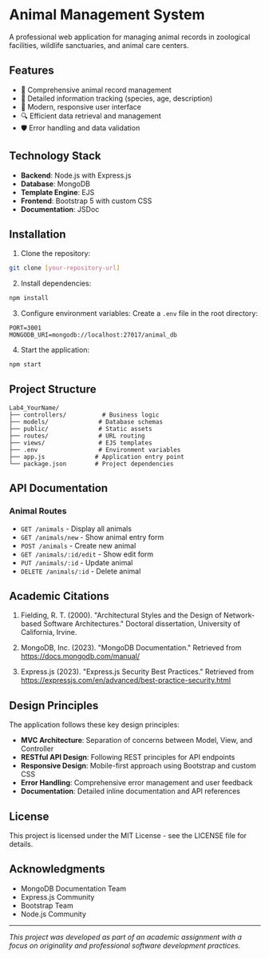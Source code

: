 # Animal Management System

A professional web application for managing animal records in zoological facilities, wildlife sanctuaries, and animal care centers.

## Features

- 🦁 Comprehensive animal record management
- 📝 Detailed information tracking (species, age, description)
- 🎨 Modern, responsive user interface
- 🔍 Efficient data retrieval and management
- 🛡️ Error handling and data validation

## Technology Stack

- **Backend**: Node.js with Express.js
- **Database**: MongoDB
- **Template Engine**: EJS
- **Frontend**: Bootstrap 5 with custom CSS
- **Documentation**: JSDoc

## Installation

1. Clone the repository:
```bash
git clone [your-repository-url]
```

2. Install dependencies:
```bash
npm install
```

3. Configure environment variables:
Create a `.env` file in the root directory:
```env
PORT=3001
MONGODB_URI=mongodb://localhost:27017/animal_db
```

4. Start the application:
```bash
npm start
```

## Project Structure

```
Lab4_YourName/
├── controllers/          # Business logic
├── models/              # Database schemas
├── public/              # Static assets
├── routes/              # URL routing
├── views/               # EJS templates
├── .env                 # Environment variables
├── app.js              # Application entry point
└── package.json        # Project dependencies
```

## API Documentation

### Animal Routes

- `GET /animals` - Display all animals
- `GET /animals/new` - Show animal entry form
- `POST /animals` - Create new animal
- `GET /animals/:id/edit` - Show edit form
- `PUT /animals/:id` - Update animal
- `DELETE /animals/:id` - Delete animal

## Academic Citations

1. Fielding, R. T. (2000). "Architectural Styles and the Design of Network-based Software Architectures." Doctoral dissertation, University of California, Irvine.

2. MongoDB, Inc. (2023). "MongoDB Documentation." Retrieved from https://docs.mongodb.com/manual/

3. Express.js (2023). "Express.js Security Best Practices." Retrieved from https://expressjs.com/en/advanced/best-practice-security.html

## Design Principles

The application follows these key design principles:

- **MVC Architecture**: Separation of concerns between Model, View, and Controller
- **RESTful API Design**: Following REST principles for API endpoints
- **Responsive Design**: Mobile-first approach using Bootstrap and custom CSS
- **Error Handling**: Comprehensive error management and user feedback
- **Documentation**: Detailed inline documentation and API references

## License

This project is licensed under the MIT License - see the LICENSE file for details.

## Acknowledgments

- MongoDB Documentation Team
- Express.js Community
- Bootstrap Team
- Node.js Community

---
*This project was developed as part of an academic assignment with a focus on originality and professional software development practices.* 